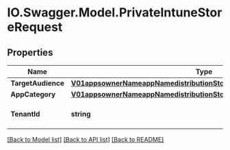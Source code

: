 # IO.Swagger.Model.PrivateIntuneStoreRequest
## Properties

Name | Type | Description | Notes
------------ | ------------- | ------------- | -------------
**TargetAudience** | [**V01appsownerNameappNamedistributionStoresIntuneDetails1TargetAudience**](V01appsownerNameappNamedistributionStoresIntuneDetails1TargetAudience.md) |  | [optional] 
**AppCategory** | [**V01appsownerNameappNamedistributionStoresIntuneDetails1AppCategory**](V01appsownerNameappNamedistributionStoresIntuneDetails1AppCategory.md) |  | [optional] 
**TenantId** | **string** | tenant id of the intune store | [optional] 

[[Back to Model list]](../README.md#documentation-for-models) [[Back to API list]](../README.md#documentation-for-api-endpoints) [[Back to README]](../README.md)

